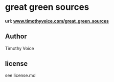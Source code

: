 # great green sources

#### url: www.timothyvoice.com/great_green_sources

## Author
Timothy Voice

## license
see license.md
